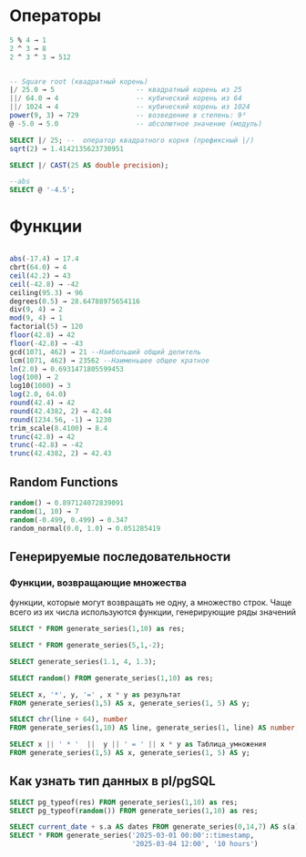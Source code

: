 
# Операторы

```sql
5 % 4 → 1
2 ^ 3 → 8
2 ^ 3 ^ 3 → 512


-- Square root (квадратный корень)
|/ 25.0 → 5                    -- квадратный корень из 25
||/ 64.0 → 4                   -- кубический корень из 64
||/ 1024 → 4                   -- кубический корень из 1024
power(9, 3) → 729              -- возведение в степень: 9³
@ -5.0 → 5.0                   -- абсолютное значение (модуль)
```

```sql
SELECT |/ 25; --  оператор квадратного корня (префиксный |/)
sqrt(2) → 1.4142135623730951

SELECT |/ CAST(25 AS double precision);

--abs
SELECT @ '-4.5';
```

# Функции


```sql

abs(-17.4) → 17.4
cbrt(64.0) → 4
ceil(42.2) → 43
ceil(-42.8) → -42
ceiling(95.3) → 96
degrees(0.5) → 28.64788975654116
div(9, 4) → 2
mod(9, 4) → 1
factorial(5) → 120
floor(42.8) → 42
floor(-42.8) → -43
gcd(1071, 462) → 21 --Наибольший общий делитель
lcm(1071, 462) → 23562 --Наименьшее общее кратное
ln(2.0) → 0.6931471805599453
log(100) → 2
log10(1000) → 3
log(2.0, 64.0)
round(42.4) → 42
round(42.4382, 2) → 42.44
round(1234.56, -1) → 1230
trim_scale(8.4100) → 8.4
trunc(42.8) → 42
trunc(-42.8) → -42
trunc(42.4382, 2) → 42.43
```

## Random Functions

```sql
random() → 0.897124072839091
random(1, 10) → 7
random(-0.499, 0.499) → 0.347
random_normal(0.0, 1.0) → 0.051285419
```



## Генерируемые последовательности

### Функции, возвращающие множества

функции, которые могут возвращать не одну, а множество строк.
Чаще всего из их числа используются функции, генерирующие ряды значений

```sql
SELECT * FROM generate_series(1,10) as res;

SELECT * FROM generate_series(5,1,-2);

SELECT generate_series(1.1, 4, 1.3);

SELECT random() FROM generate_series(1,10) as res;

SELECT x, '*', y, '=' , x * y as результат
FROM generate_series(1,5) AS x, generate_series(1, 5) AS y;

SELECT chr(line + 64), number
FROM generate_series(1,10) AS line, generate_series(1, line) AS number;

SELECT x || ' * '  ||  y || ' = ' || x * y as Таблица_умножения
FROM generate_series(1,5) AS x, generate_series(1, 5) AS y;

```



## Как узнать тип данных в pl/pgSQL

```sql
SELECT pg_typeof(res) FROM generate_series(1,10) as res;
SELECT pg_typeof(random()) FROM generate_series(1,10) as res;

```


```sql
SELECT current_date + s.a AS dates FROM generate_series(0,14,7) AS s(a);
SELECT * FROM generate_series('2025-03-01 00:00'::timestamp,
                              '2025-03-04 12:00', '10 hours')

```